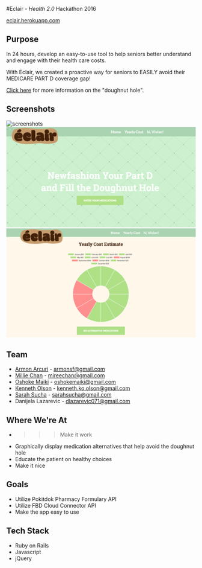 #Eclair - *Health 2.0* Hackathon 2016

[eclair.herokuapp.com](https://eclair.herokuapp.com)

## Purpose
In 24 hours, develop an easy-to-use tool to help seniors better understand and engage with their health care costs.

With Eclair, we created a proactive way for seniors to EASILY avoid their MEDICARE PART D coverage gap!

[Click here](https://blog.pokitdok.com/donut-hole-medicare-drug-coverage-explained/) for more information on the "doughnut hole".


## Screenshots
![screenshots](/public/eclair.gif "Eclair Demo")
![screenshots](/public/eclair-home.png "Home Page")
![screenshots](/public/eclair-chart.png "Part D Chart")


## Team
* [Armon Arcuri](https://github.com/armoney) - armonsf@gmail.com
* [Millie Chan](https://github.com/milliechan) - mireechan@gmail.com
* [Oshoke Maiki](https://github.com/omaiki) - oshokemaiki@gmail.com
* [Kenneth Olson](https://github.com/kennetholson) - kenneth.ko.olson@gmail.com
* [Sarah Sucha](https://github.com/sarahsucha) - sarahsucha@gmail.com
* Danijela Lazarevic - dlazarevic071@gmail.com

## Where We're At
* >>> Make it work
* Graphically display medication alternatives that help avoid the doughnut hole
* Educate the patient on healthy choices
* Make it nice

## Goals
* Utilize Pokitdok Pharmacy Formulary API
* Utilize FBD Cloud Connector API
* Make the app easy to use

## Tech Stack
* Ruby on Rails
* Javascript
* jQuery


